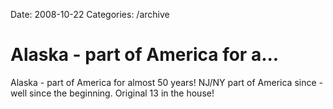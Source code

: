Date: 2008-10-22
Categories: /archive

# Alaska - part of America for a...

Alaska - part of America for almost 50 years! NJ/NY part of America since - well since the beginning.  Original 13 in the house!
